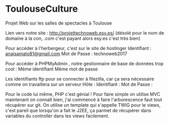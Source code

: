 # ToulouseCulture
Projet Web sur les salles de spectacles à Toulouse


Lien vers notre site : http://projettechnoweb.esy.es/ (désolé pour le nom de domaine à la con, .com c'est payant alors esy.es c'est très bien)

Pour accéder à l'herbergeur, c'est sur le site de hostinger
Identifiant  : anaisamato81@gmail.com
Mot de Passe : technoweb2017

Pour accéder à PHPMyAdmin , notre gestionnaire de base de données trop cool : 
Même identifiant
Même mot de passe

Les identifiants ftp pour se connecter à filezilla, car ça sera nécessaire comme on travaillera sur un serveur
Hôte	     : 
Identifiant  : 
Mot de Passe : 


Pour le code lui même, PHP c'est génial !
Pour faire simple on utilise MVC maintenant on connaît bien, j'ai commencé à faire l'arborescence faut tout récupérer sur git.
On utilise un template qui s'appelle TWIG pour le views, c'est pareil que lorsqu'on a fait le J2EE, ça parmet de récupérer dans variables du controller dans les views facilement.


